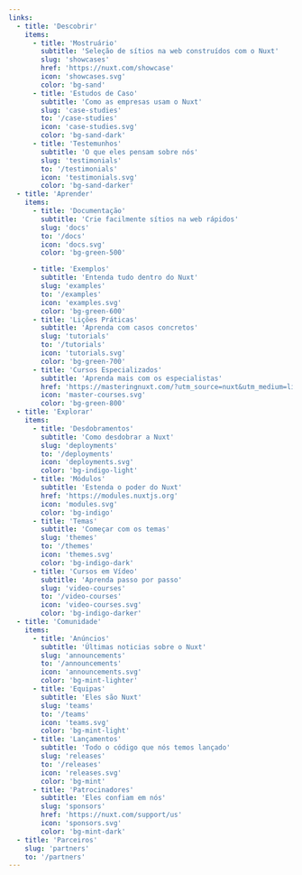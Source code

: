 ```yaml
---
links:
  - title: 'Descobrir'
    items:
      - title: 'Mostruário'
        subtitle: 'Seleção de sítios na web construídos com o Nuxt'
        slug: 'showcases'
        href: 'https://nuxt.com/showcase'
        icon: 'showcases.svg'
        color: 'bg-sand'
      - title: 'Estudos de Caso'
        subtitle: 'Como as empresas usam o Nuxt'
        slug: 'case-studies'
        to: '/case-studies'
        icon: 'case-studies.svg'
        color: 'bg-sand-dark'
      - title: 'Testemunhos'
        subtitle: 'O que eles pensam sobre nós'
        slug: 'testimonials'
        to: '/testimonials'
        icon: 'testimonials.svg'
        color: 'bg-sand-darker'
  - title: 'Aprender'
    items:
      - title: 'Documentação'
        subtitle: 'Crie facilmente sítios na web rápidos'
        slug: 'docs'
        to: '/docs'
        icon: 'docs.svg'
        color: 'bg-green-500'

      - title: 'Exemplos'
        subtitle: 'Entenda tudo dentro do Nuxt'
        slug: 'examples'
        to: '/examples'
        icon: 'examples.svg'
        color: 'bg-green-600'
      - title: 'Lições Práticas'
        subtitle: 'Aprenda com casos concretos'
        slug: 'tutorials'
        to: '/tutorials'
        icon: 'tutorials.svg'
        color: 'bg-green-700'
      - title: 'Cursos Especializados'
        subtitle: 'Aprenda mais com os especialistas'
        href: 'https://masteringnuxt.com/?utm_source=nuxt&utm_medium=link&utm_campaign=nsite'
        icon: 'master-courses.svg'
        color: 'bg-green-800'
  - title: 'Explorar'
    items:
      - title: 'Desdobramentos'
        subtitle: 'Como desdobrar a Nuxt'
        slug: 'deployments'
        to: '/deployments'
        icon: 'deployments.svg'
        color: 'bg-indigo-light'
      - title: 'Módulos'
        subtitle: 'Estenda o poder do Nuxt'
        href: 'https://modules.nuxtjs.org'
        icon: 'modules.svg'
        color: 'bg-indigo'
      - title: 'Temas'
        subtitle: 'Começar com os temas'
        slug: 'themes'
        to: '/themes'
        icon: 'themes.svg'
        color: 'bg-indigo-dark'
      - title: 'Cursos em Vídeo'
        subtitle: 'Aprenda passo por passo'
        slug: 'video-courses'
        to: '/video-courses'
        icon: 'video-courses.svg'
        color: 'bg-indigo-darker'
  - title: 'Comunidade'
    items:
      - title: 'Anúncios'
        subtitle: 'Últimas noticias sobre o Nuxt'
        slug: 'announcements'
        to: '/announcements'
        icon: 'announcements.svg'
        color: 'bg-mint-lighter'
      - title: 'Equipas'
        subtitle: 'Eles são Nuxt'
        slug: 'teams'
        to: '/teams'
        icon: 'teams.svg'
        color: 'bg-mint-light'
      - title: 'Lançamentos'
        subtitle: 'Todo o código que nós temos lançado'
        slug: 'releases'
        to: '/releases'
        icon: 'releases.svg'
        color: 'bg-mint'
      - title: 'Patrocinadores'
        subtitle: 'Eles confiam em nós'
        slug: 'sponsors'
        href: 'https://nuxt.com/support/us'
        icon: 'sponsors.svg'
        color: 'bg-mint-dark'
  - title: 'Parceiros'
    slug: 'partners'
    to: '/partners'
---
```

